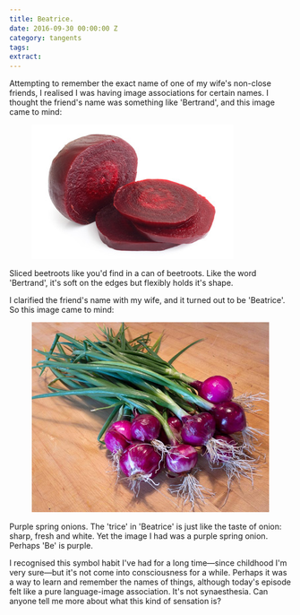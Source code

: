 ```yaml
---
title: Beatrice.
date: 2016-09-30 00:00:00 Z
category: tangents
tags:
extract:
---
```


Attempting to remember the exact name of one of my wife's non-close friends, I realised I was having image associations for certain names. I thought the friend's name was something like 'Bertrand', and this image came to mind:

<figure class="Post-image Post-image--small">
	<img
		src="/assets/images/SlicedBeetroots.jpg"
		alt="Sliced Beetroots" />
</figure>

Sliced beetroots like you'd find in a can of beetroots. Like the word 'Bertrand', it's soft on the edges but flexibly holds it's shape.

I clarified the friend's name with my wife, and it turned out to be 'Beatrice'. So this image came to mind:

<figure class="Post-image Post-image--small">
	<img
		src="/assets/images/PurpleSpringOnions.jpg"
		alt="Purple spring onions" />
</figure>

Purple spring onions. The 'trice' in 'Beatrice' is just like the taste of onion: sharp, fresh and white. Yet the image I had was a purple spring onion. Perhaps 'Be' is purple.

I recognised this symbol habit I've had for a long time—since childhood I'm very sure—but it's not come into consciousness for a while. Perhaps it was a way to learn and remember the names of things, although today's episode felt like a pure language-image association. It's not synaesthesia. Can anyone tell me more about what this kind of sensation is?
